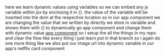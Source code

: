here we learn dynamic values using variables
so we can embed any js variable within jsx by enclosing it in {}.
the value of the variable will be inserted into the dom at the respective location
so in our app component we are changing the value that we written by directly we store in variable and showo them with {} to dynamically
go app component and change them with dynamic value [app component](../../App.jsx)
so i setup the all the things in my repo and clear the flow like every thing i just learn put in that branch 
so i again do one more thing like 
we also put our image url into dynamic variable in our app's netflix card component
